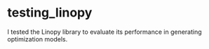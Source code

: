 # testing_linopy
I tested the Linopy library to evaluate its performance in generating optimization models.
